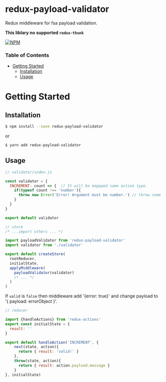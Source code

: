 # redux-payload-validator
Redux middleware for fsa payload validation.

**This liblary no supported `redux-thunk`**

[![NPM](https://nodei.co/npm/redux-payload-validator.png)](https://nodei.co/npm/redux-payload-validator/)


### Table of Contents
* [Getting Started](#gettingstarted)
  * [Installation](#installation)
  * [Usage](#usage)

# Getting Started

## Installation

```bash
$ npm install --save redux-payload-validator
```

or

```bash
$ yarn add redux-payload-validator
```

## Usage

```js
// validator/index.js

const validator = {
  INCREMENT: count => {  // It will be mappped same action type.
    if(typeof count !== 'number'){
      throw new Error('Error! Argument must be number.') // throw some Error.
    }
  }
}

export default validator

```

```js
// store
/* ...import others ... */

import payloadValidator from 'redux-payload-validator'
import validator from './validator'

export default createStore(
  rootReducer,
  initialState,
  applyMiddleware(
    payloadValidator(validator)
    /* ... */
  )
)
```

If `valid` is `false` then middleware add '{error: true}' and change payload to '{ payload: errorObject }'.

```js
// reducer

import {handleActions} from 'redux-actions'
export const initialState = {
  result: ''
}

export default handleAction('INCREMENT', {
    next(state, action){
      return { result: 'valid!' }
    },
    throw(state, action){
      return { result: action.payload.message }
    }
}, initialState)
```
